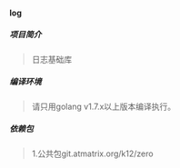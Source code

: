 #### log

##### 项目简介
> 日志基础库 

##### 编译环境
> 请只用golang v1.7.x以上版本编译执行。  

##### 依赖包
> 1.公共包git.atmatrix.org/k12/zero  

